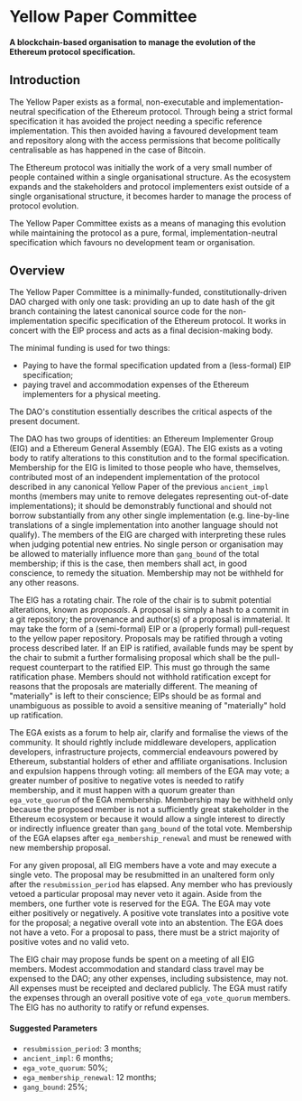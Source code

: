 # Yellow Paper Committee
#### A blockchain-based organisation to manage the evolution of the Ethereum protocol specification.

## Introduction

The Yellow Paper exists as a formal, non-executable and implementation-neutral specification of the Ethereum protocol. Through being a strict formal specification it has avoided the project needing a specific reference implementation. This then avoided having a favoured development team and repository along with the access permissions that become politically centralisable as has happened in the case of Bitcoin.

The Ethereum protocol was initially the work of a very small number of people contained within a single organisational structure. As the ecosystem expands and the stakeholders and protocol implementers exist outside of a single organisational structure, it becomes harder to manage the process of protocol evolution.

The Yellow Paper Committee exists as a means of managing this evolution while maintaining the protocol as a pure, formal, implementation-neutral specification which favours no development team or organisation. 

## Overview

The Yellow Paper Committee is a minimally-funded, constitutionally-driven DAO charged with only one task: providing an up to date hash of the git branch containing the latest canonical source code for the non-implementation specific specification of the Ethereum protocol. It works in concert with the EIP process and acts as a final decision-making body.

The minimal funding is used for two things:

- Paying to have the formal specification updated from a (less-formal) EIP specification;
- paying travel and accommodation expenses of the Ethereum implementers for a physical meeting.

The DAO's constitution essentially describes the critical aspects of the present document.

The DAO has two groups of identities: an Ethereum Implementer Group (EIG) and a Ethereum General Assembly (EGA). The EIG exists as a voting body to ratify alterations to this constitution and to the formal specification. Membership for the EIG is limited to those people who have, themselves, contributed most of an independent implementation of the protocol described in any canonical Yellow Paper of the previous `ancient_impl` months (members may unite to remove delegates representing out-of-date implementations); it should be demonstrably functional and should not borrow substantially from any other single implementation (e.g. line-by-line translations of a single implementation into another language should not qualify). The members of the EIG are charged with interpreting these rules when judging potential new entries. No single person or organisation may be allowed to materially influence more than `gang_bound` of the total membership; if this is the case, then members shall act, in good conscience, to remedy the situation. Membership may not be withheld for any other reasons.

The EIG has a rotating chair. The role of the chair is to submit potential alterations, known as _proposals_.  A proposal is simply a hash to a commit in a git repository; the provenance and author(s) of a proposal is immaterial. It may take the form of a (semi-formal) EIP or a (properly formal) pull-request to the yellow paper repository. Proposals may be ratified through a voting process described later. If an EIP is ratified, available funds may be spent by the chair to submit a further formalising proposal which shall be the pull-request counterpart to the ratified EIP. This must go through the same ratification phase. Members should not withhold ratification except for reasons that the proposals are materially different. The meaning of "materially" is left to their conscience; EIPs should be as formal and unambiguous as possible to avoid a sensitive meaning of "materially" hold up ratification.

The EGA exists as a forum to help air, clarify and formalise the views of the community. It should rightly include middleware developers, application developers, infrastructure projects, commercial endeavours powered by Ethereum, substantial holders of ether and affiliate organisations. Inclusion and expulsion happens through voting: all members of the EGA may vote; a greater number of positive to negative votes is needed to ratify membership, and it must happen with a quorum greater than `ega_vote_quorum` of the EGA membership. Membership may be withheld only because the proposed member is not a sufficiently great stakeholder in the Ethereum ecosystem or because it would allow a single interest to directly or indirectly influence greater than `gang_bound` of the total vote. Membership of the EGA elapses after `ega_membership_renewal` and must be renewed with new membership proposal.

For any given proposal, all EIG members have a vote and may execute a single veto. The proposal may be resubmitted in an unaltered form only after the `resubmission_period` has elapsed. Any member who has previously vetoed a particular proposal may never veto it again. Aside from the members, one further vote is reserved for the EGA. The EGA may vote either positively or negatively. A positive vote translates into a positive vote for the proposal; a negative overall vote into an abstention. The EGA does not have a veto. For a proposal to pass, there must be a strict majority of positive votes and no valid veto.

The EIG chair may propose funds be spent on a meeting of all EIG members. Modest accommodation and standard class travel may be expensed to the DAO; any other expenses, including subsistence, may not. All expenses must be receipted and declared publicly. The EGA must ratify the expenses through an overall positive vote of `ega_vote_quorum` members. The EIG has no authority to ratify or refund expenses.

#### Suggested Parameters

- `resubmission_period`: 3 months;
- `ancient_impl`: 6 months;
- `ega_vote_quorum`: 50%;
- `ega_membership_renewal`: 12 months;
- `gang_bound`: 25%;
